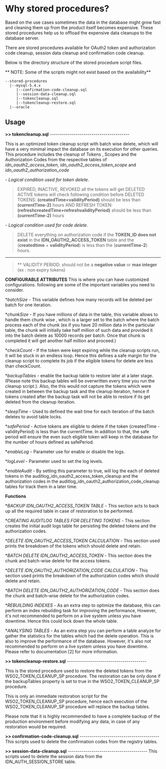 # Why stored procedures?

Based on the use cases sometimes the data in the database might grow fast and cleaning them up from the product itself becomes expensive. These stored procedures help us to offload the expensive data cleanups to the database server.

There are stored procedures available for OAuth2 token and authorization code cleanup, session data cleanup and confirmation code cleanup.

Below is the directory structure of the stored procedure script files.

** NOTE: Some of the scripts might not exist based on the availability**

```
--stored-procedures
  |--mysql-5.4.x
     |--confirmation-code-cleanup.sql
     |--session-data-cleanup.sql
     |--tokencleanup.sql
     |--tokencleanup-restore.sql
  |--oracle
```


## **Usage**

**>> tokencleanup.sql**
\----------------------------------------

This is an optimized token cleanup script with batch wise delete, which will have a very minimal impact the database on its execution for other queries. This procedure includes the cleanup of Tokens , Scopes and the Authorization Codes from the respective tables of *idn_oauth2_access_token*, *idn_oauth2_access_token_scope* and *idn_oauth2_authorization_code* 

*- Logical condition used for token delete.*

> EXPIRED, INACTIVE, REVOKED all the tokens will get DELETED
> ACTIVE tokens will check following condition before DELETED
> TOKENS: **(createdTime+validityPeriod)** should be less than **(currentTime-2)** hours
> AND
> REFRESH TOKEN: **(refreshcreatedTime+refreshvalidityPeriod)** should be less than **(currentTime-2)** hours

*- Logical condition used for code delete.*

> DELETE everything on authorization code if the **TOKEN_ID does not exist** in the **IDN_OAUTH2_ACCESS_TOKEN** table and the (**createdtime** + **validityPeriod**) is less than the (**currentTime-2**) hours.

---
>\** VALIDITY PERIOD: should not be a **negative value** or **max integer** (ex : non expiry tokens)


**CONFIGURABLE ATTRIBUTES** 
This is where you can have customized configurations. following are some of the important variables you need to consider.

**batchSize* - This variable defines how many records will be deleted per batch for one iteration.

**chunkSize* - If you have millions of data in the table, this variable allows to handle them chunk wise , which is a larger set to the batch where the batch process each of the chunk (ex if you have 20 million data in the particular table, the chunk will initially take half million of such data and provided it into the batch delete as 10000 records per batch. Once that chunk is completed it will get another half million and proceed.)

**checkCount* - If the token were kept expiring while the cleanup scripts run, it will be stuck in an endless loop. Hence this defines a safe margin for the cleanup script to complete its job if the eligible tokens for delete are less than checkCount.

**backupTables* - enable the backup table to restore later at a later stage. (Please note this backup tables will be overwritten every time you run the cleanup script.). Also, the this would not capture the tokens which were created in between the backup task and the cleanup iteration, hence if tokens created after the backup task will not be able to restore if its get deleted from the cleanup iteration.

**sleepTime* - Used to defined the wait time for each iteration of the batch deletes to avoid table locks.

**safePeriod* - Active tokens are eligible to delete if the token (createdTime - validityPeriod) is less than the currentTime. In addition to that, the safe period will ensure the even such eligible token will keep in the database for the number of hours defined as safePeriod.

**enableLog* - Parameter use for enable or disable the logs.

**logLevel* - Parameter used to set the log levels.

**enableAudit* - By setting this parameter to true,  will log the each of deleted tokens in the auditlog_idn_oauth2_access_token_cleanup and the authorization codes in the auditlog_idn_oauth2_authorization_code_cleanup tables for track them in a later time. 

 **Functions**

**BACKUP IDN_OAUTH2_ACCESS_TOKEN TABLE* - This section acts to back up all the required table in case of restoration to be performed.

**CREATING AUDITLOG TABLES FOR DELETING TOKENS* - This section creates the initial audit logs table for persisting the deleted tokens and the authorization codes.

**DELETE IDN_OAUTH2_ACCESS_TOKEN CALCULATION* - This section used prints the breakdown of the tokens which should delete and retain.

**BATCH DELETE IDN_OAUTH2_ACCESS_TOKEN* - This section does the chunk and batch-wise delete for the access tokens.

**DELETE IDN_OAUTH2_AUTHORIZATION_CODE CALCULATION* - This section used prints the breakdown of the authorization codes which should delete and retain.

**BATCH DELETE IDN_OAUTH2_AUTHORIZATION_CODE* - This section does the chunk and batch-wise delete for the authorization codes.

**REBUILDING INDEXES* - As an extra step to optimize the database, this can perform an index rebuilding task for improving the performance, However, it's not recommended to perform on a live system unless you have downtime. Hence this could lock down the whole table. 

**ANALYSING TABLES*  - As an extra step you can perform a table analyze for gather the statistics for the tables which had the delete operation. This is also to improve the performance of the database. However, it's also not recommended to perform on a live system unless you have downtime. Please refer to documentation [2] for more information.

**>> tokencleanup-restore.sql**
\----------------------------------------

This is the stored procedure used to restore the deleted tokens from the WSO2_TOKEN_CLEANUP_SP procedure. The restoration can be only done if the backupTables property is set to true in the WSO2_TOKEN_CLEANUP_SP procedure.

This is only an immediate restoration script for the WSO2_TOKEN_CLEANUP_SP procedure, hence each execution of the WSO2_TOKEN_CLEANUP_SP procedure will replace the backup tables.

Please note that it is highly recommended to have a complete backup of the production environment before modifying any data, in case of any restoration would be required.

**>> confirmation-code-cleanup.sql**
\----------------------------------------
This scripts used to delete the confirmation codes from the registry tables.

**>> session-data-cleanup.sql**
\----------------------------------------
This scripts used to delete the session data from the IDN_AUTH_SESSION_STORE table.